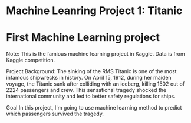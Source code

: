 # Machine Leanring Project 1: Titanic 
# First Machine Learning project

Note: This is the famious machine learning project in Kaggle. Data is from Kaggle competition. 

Project Background: 
The sinking of the RMS Titanic is one of the most infamous shipwrecks in history.  On April 15, 1912, during her maiden voyage, the Titanic sank after colliding with an iceberg, killing 1502 out of 2224 passengers and crew. This sensational tragedy shocked the international community and led to better safety regulations for ships. 

Goal
In this project, I'm going to use machine learning method to predict which passengers survived the tragedy.
